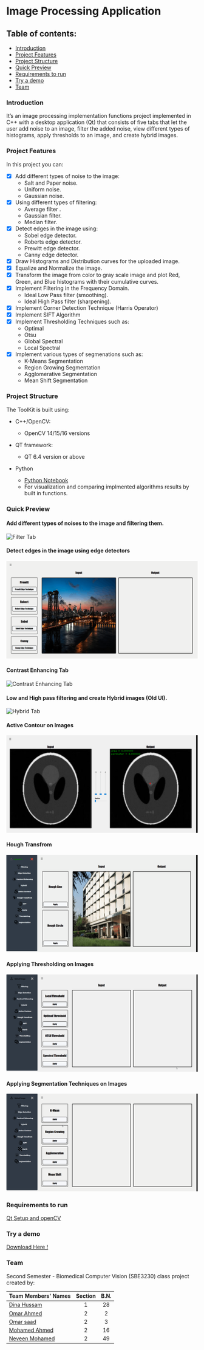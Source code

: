 # Image Processing Application

## Table of contents:
- [Introduction](#introduction)
- [Project Features](#project-features)
- [Project Structure](#project-structure)
- [Quick Preview](#quick-preview)
- [Requirements to run](#Requirements-to-run)
- [Try a demo](#Try-a-demo)
- [Team]()


### Introduction
It’s an image processing implementation functions project implemented in C++ with a desktop application (Qt) that consists of five tabs that let the user add noise to an image, filter the added noise, view different types of histograms, apply thresholds to an image, and create hybrid images. 

### Project Features
In this project you can:
- [x] Add different types of noise to the image:
  - Salt and Paper noise.
  - Uniform noise.
  - Gaussian noise.
- [x] Using different types of filtering:
  - Average filter .
  - Gaussian filter.
  - Median filter.
- [x] Detect edges in the image using:
  - Sobel edge detector.
  - Roberts edge detector.
  - Prewitt edge detector.
  - Canny edge detector.
- [x] Draw Histograms and Distribution curves for the uploaded image.
- [x] Equalize and Normalize the image.
- [x] Transform the image from color to gray scale image and plot Red, Green, and Blue histograms with their cumulative curves.
- [x] Implement Filtering in the Frequency Domain.
  - Ideal Low Pass filter (smoothing).
  - Ideal High Pass filter (sharpening).
- [x] Implement Corner Detection Technique (Harris Operator)
- [x] Implement SIFT Algorithm
- [x] Implement Thresholding Techniques such as:
  - Optimal
  - Otsu
  - Global Spectral
  - Local Spectral
- [x] Implement various types of segmenations such as:
  - K-Means Segmentation
  - Region Growing Segmentation
  - Agglomerative Segmentation
  - Mean Shift Segmentation


### Project Structure
The ToolKit is built using:
- C++/OpenCV:
  - OpenCV 14/15/16 versions

- QT framework:
  - QT 6.4 version or above
 
 - Python
   -  [ Python Notebook ](https://github.com/Dinahussam/Impro-App/blob/main/Python%20Notebook/Task%20in%20python.ipynb)
    - For visualization and comparing implmented algorithms results by built in functions. 


### Quick Preview

#### Add different types of noises to the image and filtering them.
![Filter Tab](https://github.com/MohamedAIsmail/CompVision-ToolKit/blob/main/Gifs/FiltersTab.gif)
#### Detect edges in the image using edge detectors
![Edge Detection Tab](https://github.com/MohamedAIsmail/CompVision-ToolKit/blob/main/Gifs/EdgeDetection.gif)
#### Contrast Enhancing Tab
![Contrast Enhancing Tab](https://github.com/MohamedAIsmail/CompVision-ToolKit/blob/main/Gifs/ContrastEnhancing.gif)
#### Low and High pass filtering and create Hybrid images (Old UI).
![Hybrid Tab](https://user-images.githubusercontent.com/94166833/225074411-a0d8a5cd-3f5b-4b2c-b8b3-4e44015ed536.gif)
#### Active Contour on Images
![Active Contour Tab](https://github.com/MohamedAIsmail/CompVision-ToolKit/blob/main/Gifs/ActiveContour.gif)
#### Hough Transfrom 
![Hough Transfrom Tab](https://github.com/MohamedAIsmail/CompVision-ToolKit/blob/main/Gifs/Hough%20Transfrom.gif)
#### Applying Thresholding on Images
![Threshold Tab](https://github.com/MohamedAIsmail/CompVision-ToolKit/blob/main/Gifs/Thresholding.gif)
#### Applying Segmentation Techniques on Images
![Segmentation Tab](https://github.com/MohamedAIsmail/CompVision-ToolKit/blob/main/Gifs/Segmentation.gif)


### Requirements to run 

[ Qt Setup and openCV ](https://github.com/Dinahussam/Impro-App/files/10972282/Qt.Setup.and.openCV.pdf)


### Try a demo

[ Download Here !](https://www.mediafire.com/file/xefpiecn6spkh7p/ToolKit-Setup.exe/file)


### Team

Second Semester - Biomedical Computer Vision (SBE3230) class project created by:

| Team Members' Names                                  | Section | B.N. |
|------------------------------------------------------|:-------:|:----:|
| [Dina Hussam](https://github.com/Dinahussam)         |    1    |  28  |
| [Omar Ahmed ](https://github.com/omaranwar21)        |    2    |  2   |
| [Omar saad ](https://github.com/Omar-Saad-ELGharbawy)|    2    |  3   |
| [Mohamed Ahmed](https://github.com/MohamedAIsmail)   |    2    |  16  |
| [Neveen Mohamed](https://github.com/NeveenMohamed)   |    2    |  49  |
